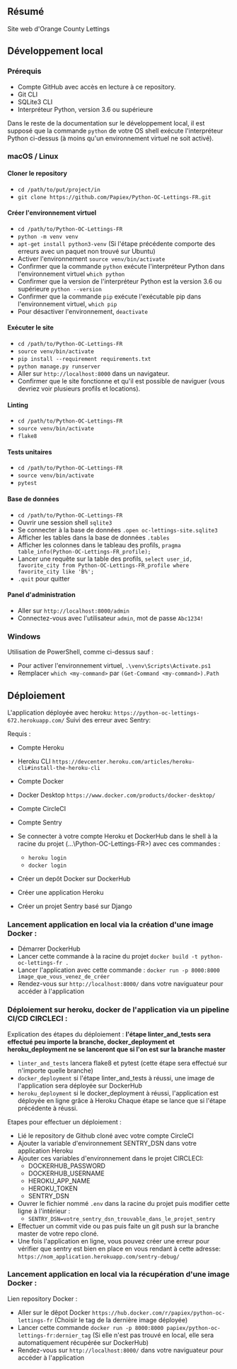## Résumé

Site web d'Orange County Lettings

## Développement local

### Prérequis

- Compte GitHub avec accès en lecture à ce repository.
- Git CLI
- SQLite3 CLI
- Interpréteur Python, version 3.6 ou supérieure

Dans le reste de la documentation sur le développement local, il est supposé que la commande `python` de votre OS shell exécute l'interpréteur Python ci-dessus (à moins qu'un environnement virtuel ne soit activé).

### macOS / Linux

#### Cloner le repository

- `cd /path/to/put/project/in`
- `git clone https://github.com/Papiex/Python-OC-Lettings-FR.git`

#### Créer l'environnement virtuel

- `cd /path/to/Python-OC-Lettings-FR`
- `python -m venv venv`
- `apt-get install python3-venv` (Si l'étape précédente comporte des erreurs avec un paquet non trouvé sur Ubuntu)
- Activer l'environnement `source venv/bin/activate`
- Confirmer que la commande `python` exécute l'interpréteur Python dans l'environnement virtuel
`which python`
- Confirmer que la version de l'interpréteur Python est la version 3.6 ou supérieure `python --version`
- Confirmer que la commande `pip` exécute l'exécutable pip dans l'environnement virtuel, `which pip`
- Pour désactiver l'environnement, `deactivate`

#### Exécuter le site

- `cd /path/to/Python-OC-Lettings-FR`
- `source venv/bin/activate`
- `pip install --requirement requirements.txt`
- `python manage.py runserver`
- Aller sur `http://localhost:8000` dans un navigateur.
- Confirmer que le site fonctionne et qu'il est possible de naviguer (vous devriez voir plusieurs profils et locations).

#### Linting

- `cd /path/to/Python-OC-Lettings-FR`
- `source venv/bin/activate`
- `flake8`

#### Tests unitaires

- `cd /path/to/Python-OC-Lettings-FR`
- `source venv/bin/activate`
- `pytest`

#### Base de données

- `cd /path/to/Python-OC-Lettings-FR`
- Ouvrir une session shell `sqlite3`
- Se connecter à la base de données `.open oc-lettings-site.sqlite3`
- Afficher les tables dans la base de données `.tables`
- Afficher les colonnes dans le tableau des profils, `pragma table_info(Python-OC-Lettings-FR_profile);`
- Lancer une requête sur la table des profils, `select user_id, favorite_city from
  Python-OC-Lettings-FR_profile where favorite_city like 'B%';`
- `.quit` pour quitter

#### Panel d'administration

- Aller sur `http://localhost:8000/admin`
- Connectez-vous avec l'utilisateur `admin`, mot de passe `Abc1234!`

### Windows

Utilisation de PowerShell, comme ci-dessus sauf :

- Pour activer l'environnement virtuel, `.\venv\Scripts\Activate.ps1`
- Remplacer `which <my-command>` par `(Get-Command <my-command>).Path`

## Déploiement

L'application déployée avec heroku: `https://python-oc-lettings-672.herokuapp.com/`
Suivi des erreur avec Sentry:

Requis :
- Compte Heroku
- Heroku CLI `https://devcenter.heroku.com/articles/heroku-cli#install-the-heroku-cli`
- Compte Docker
- Docker Desktop `https://www.docker.com/products/docker-desktop/`
- Compte CircleCI
- Compte Sentry

- Se connecter à votre compte Heroku et DockerHub dans le shell à la racine du projet
(...\Python-OC-Lettings-FR>) avec ces commandes :
  - `heroku login`
  - `docker login`

- Créer un depôt Docker sur DockerHub
- Créer une application Heroku
- Créer un projet Sentry basé sur Django

### Lancement application en local via la création d'une image Docker :

- Démarrer DockerHub
- Lancer cette commande à la racine du projet `docker build -t python-oc-lettings-fr .`
- Lancer l'application avec cette commande : `docker run -p 8000:8000 image_que_vous_venez_de_créer`
- Rendez-vous sur `http://localhost:8000/` dans votre naviguateur pour accéder à l'application


### Déploiement sur heroku, docker de l'application via un pipeline CI/CD CIRCLECI :

Explication des étapes du déploiement :
**l'étape linter_and_tests sera effectué peu importe la branche, docker_deployment et heroku_deployment ne se lanceront que si l'on est sur la branche master**
- `linter_and_tests` lancera flake8 et pytest (cette étape sera effectué sur n'importe quelle branche)
- `docker_deployment` si l'étape linter_and_tests à réussi, une image de l'application sera déployée sur DockerHub
- `heroku_deployment` si le docker_deployment à réussi, l'application est déployée en ligne grâce à Heroku
Chaque étape se lance que si l'étape précédente à réussi.

Etapes pour effectuer un déploiement :
- Lié le repository de Github cloné avec votre compte CircleCI
- Ajouter la variable d'environnement SENTRY_DSN dans votre application Heroku
- Ajouter ces variables d'environnement dans le projet CIRCLECI:
  - DOCKERHUB_PASSWORD
  - DOCKERHUB_USERNAME
  - HEROKU_APP_NAME
  - HEROKU_TOKEN
  - SENTRY_DSN
- Ouvrer le fichier nommé `.env` dans la racine du projet puis modifier cette ligne à l'intérieur :
  - `SENTRY_DSN=votre_sentry_dsn_trouvable_dans_le_projet_sentry`
- Effectuer un commit vide ou pas puis faite un git push sur la branche master de votre repo cloné.
- Une fois l'application en ligne, vous pouvez créer une erreur pour vérifier que sentry est bien en place en vous rendant à cette adresse: `https://nom_application.herokuapp.com/sentry-debug/`



### Lancement application en local via la récupération d'une image Docker :

Lien repository Docker :
- Aller sur le dêpot Docker `https://hub.docker.com/r/papiex/python-oc-lettings-fr` (Choisir le tag de la dernière image déployée)
- Lancer cette commande `docker run -p 8000:8000 papiex/python-oc-lettings-fr:dernier_tag` (Si elle n'est pas trouvé en local, elle sera automatiquement récupérée sur DockerHub)
- Rendez-vous sur `http://localhost:8000/` dans votre naviguateur pour accéder à l'application
